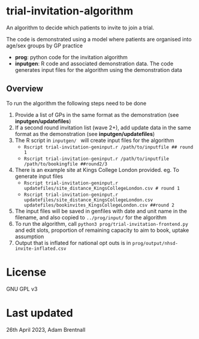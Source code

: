 # trial-invitation-algorithm

An algorithm to decide which patients to invite to join a trial.

The code is demonstrated using a model where patients are organised into age/sex groups by GP practice

- **prog**: python code for the invitation algorithm
- **inputgen**: R code and associated demonstration data. The code generates input files for the algorithm using the demonstration data

## Overview 

To run the algorithm the following steps need to be done

1. Provide a list of GPs in the same format as the demonstration (see **inputgen/updatefiles**)
1. If a second round invitation list (wave 2+), add update data in the same format as the demonstration (see **inputgen/updatefiles**)
1. The R script in `inputgen/ ` will create input files for the algorithm 
	* `Rscript trial-invitation-geninput.r /path/to/inputfile ## round 1`
	* `Rscript trial-invitation-geninput.r /path/to/inputfile /path/to/bookingfile ##round2/3`
1. There is an example site at Kings College London provided. eg. To generate input files
	* `Rscript trial-invitation-geninput.r updatefiles/site_distance_KingsCollegeLondon.csv # round 1`
	* `Rscript trial-invitation-geninput.r updatefiles/site_distance_KingsCollegeLondon.csv updatefiles/bookinvites_KingsCollegeLondon.csv ##round 2`
1. The input files will be saved in genfiles with date and unit name in the filename, and also copied to `../prog/input/` for the algorithm
1. To run the algorithm, call `python3 prog/trial-invitation-frontend.py` and edit slots, proportion of remaining capacity to aim to book, uptake assumption
1. Output that is inflated for national opt outs is in `prog/output/nhsd-invite-inflated.csv`
 
# License

GNU GPL v3

# Last updated
26th April 2023, Adam Brentnall

